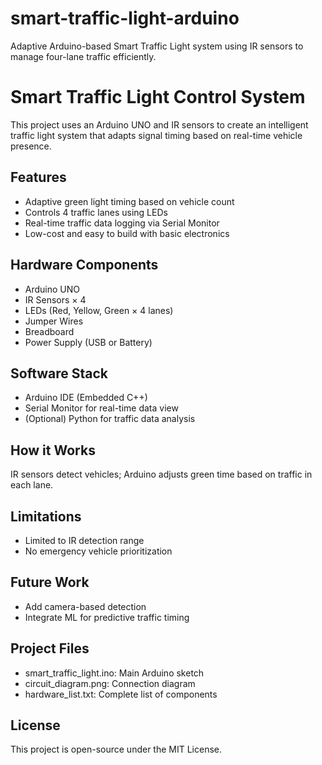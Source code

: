 # smart-traffic-light-arduino
Adaptive Arduino-based Smart Traffic Light system using IR sensors to manage four-lane traffic efficiently.

# Smart Traffic Light Control System

This project uses an Arduino UNO and IR sensors to create an intelligent traffic light system that adapts signal timing based on real-time vehicle presence.

## Features
- Adaptive green light timing based on vehicle count
- Controls 4 traffic lanes using LEDs
- Real-time traffic data logging via Serial Monitor
- Low-cost and easy to build with basic electronics

## Hardware Components
- Arduino UNO
- IR Sensors × 4
- LEDs (Red, Yellow, Green × 4 lanes)
- Jumper Wires
- Breadboard
- Power Supply (USB or Battery)

## Software Stack
- Arduino IDE (Embedded C++)
- Serial Monitor for real-time data view
- (Optional) Python for traffic data analysis

## How it Works
IR sensors detect vehicles; Arduino adjusts green time based on traffic in each lane.

## Limitations
- Limited to IR detection range
- No emergency vehicle prioritization

## Future Work
- Add camera-based detection
- Integrate ML for predictive traffic timing

## Project Files
- smart_traffic_light.ino: Main Arduino sketch
- circuit_diagram.png: Connection diagram
- hardware_list.txt: Complete list of components

## License
This project is open-source under the MIT License.
